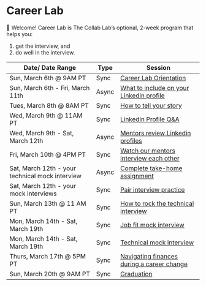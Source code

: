 # Career Lab

👋 Welcome! Career Lab is The Collab Lab’s optional, 2-week program that helps you:

1. get the interview, and
2. do well in the interview.

| Date/ Date Range                            | Type  | Session                                                                                                  |
|---------------------------------------------| ----- | -------------------------------------------------------------------------------------------------------- |
| Sun, March 6th @ 9AM PT                                 | Sync  | [Career Lab Orientation](./session-docs/orientation.md)                                                  |
| Sun, March 6th - Fri, March 11th                   | Async | [What to include on your Linkedin profile](./session-docs/what-to-include-on-linkedin.md)                |
| Tues, March 8th @ 8AM PT                                | Sync  | [How to tell your story](./session-docs/how-to-tell-your-story.md)                                       |
| Wed, March 9th @ 11AM PT                                 | Sync  | [Linkedin Profile Q&A](./session-docs/linkedin-qanda.md)                                                 |
| Wed, March 9th - Sat, March 12th                     | Async | [Mentors review Linkedin profiles](./session-docs/mentor-linkedin-review.md)                             |
| Fri, March 10th @ 4PM PT                              | Sync  | [Watch our mentors interview each other](./session-docs/watch-mentors-interview.md)                      |
| Sat, March 12th - your technical mock interview | Async | [Complete take-home assignment](./session-docs/complete-take-home-assignment.md)                          |
| Sat, March 12th - your mock interviews          | Sync  | [Pair interview practice](./session-docs/pair-interview-practice.md)                                     |
| Sun, March 13th @ 11 AM PT                                 | Sync  | [How to rock the technical interview](./session-docs/rock-the-technical-interview.md)                    |
| Mon, March 14th - Sat, March 19th                    | Sync  | [Job fit mock interview](./session-docs/mock-interview-job-fit.md)                                       |
| Mon, March 14th - Sat, March 19th                    | Sync  | [Technical mock interview](./session-docs/mock-interview-technical.md)                                   |
| Thurs, March 17th @ 5PM PT                               | Sync  | [Navigating finances during a career change](./session-docs/navigating-finances-during-career-change.md) |
| Sun, March 20th @ 9AM PT                                 | Sync  | [Graduation](./session-docs/graduation.md)                                                               |
